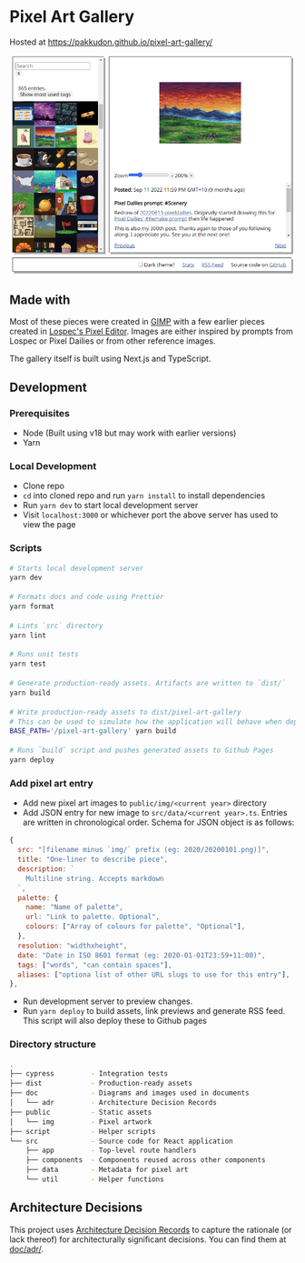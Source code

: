 # Pixel Art Gallery

Hosted at https://pakkudon.github.io/pixel-art-gallery/

![Screenshot](./doc/screenshot.png)

## Made with

Most of these pieces were created in [GIMP](https://www.gimp.org/) with a few earlier pieces created in [Lospec's Pixel Editor](https://lospec.com/pixel-editor/). Images are either inspired by prompts from Lospec or Pixel Dailies or from other reference images.

The gallery itself is built using Next.js and TypeScript.

## Development

### Prerequisites

- Node (Built using v18 but may work with earlier versions)
- Yarn

### Local Development

- Clone repo
- `cd` into cloned repo and run `yarn install` to install dependencies
- Run `yarn dev` to start local development server
- Visit `localhost:3000` or whichever port the above server has used to view the page

### Scripts

```sh
# Starts local development server
yarn dev

# Formats docs and code using Prettier
yarn format

# Lints `src` directory
yarn lint

# Runs unit tests
yarn test

# Generate production-ready assets. Artifacts are written to `dist/`
yarn build

# Write production-ready assets to dist/pixel-art-gallery
# This can be used to simulate how the application will behave when deployed to a subpath
BASE_PATH='/pixel-art-gallery' yarn build

# Runs `build` script and pushes generated assets to Github Pages
yarn deploy
```

### Add pixel art entry

- Add new pixel art images to `public/img/<current year>` directory
- Add JSON entry for new image to `src/data/<current year>.ts`. Entries are written in chronological order. Schema for JSON object is as follows:

```js
{
  src: "[filename minus `img/` prefix (eg: 2020/20200101.png)]",
  title: "One-liner to describe piece",
  description: `
    Multiline string. Accepts markdown
  `,
  palette: {
    name: "Name of palette",
    url: "Link to palette. Optional",
    colours: ["Array of colours for palette", "Optional"],
  },
  resolution: "widthxheight",
  date: "Date in ISO 8601 format (eg: 2020-01-01T23:59+11:00)",
  tags: ["words", "can contain spaces"],
  aliases: ["optiona list of other URL slugs to use for this entry"],
},
```

- Run development server to preview changes.
- Run `yarn deploy` to build assets, link previews and generate RSS feed. This script will also deploy these to Github pages

### Directory structure

```sh
.
├── cypress         - Integration tests
├── dist            - Production-ready assets
├── doc             - Diagrams and images used in documents
│   └── adr         - Architecture Decision Records
├── public          - Static assets
│   └── img         - Pixel artwork
├── script          - Helper scripts
└── src             - Source code for React application
    ├── app         - Top-level route handlers
    ├── components  - Components reused across other components
    ├── data        - Metadata for pixel art
    └── util        - Helper functions
```

## Architecture Decisions

This project uses [Architecture Decision Records](https://adr.github.io/) to capture the rationale (or lack thereof) for architecturally significant decisions. You can find them at [doc/adr/](doc/adr/).
